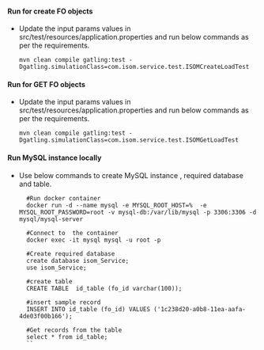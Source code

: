 #### Run for create FO objects
- Update the input params values in src/test/resources/application.properties and run below commands as per the requirements.

    ``
    mvn clean compile gatling:test -Dgatling.simulationClass=com.isom.service.test.ISOMCreateLoadTest
    ``

#### Run for GET FO objects
- Update the input params values in src/test/resources/application.properties and run below commands as per the requirements.

    ``
    mvn clean compile gatling:test -Dgatling.simulationClass=com.isom.service.test.ISOMGetLoadTest
    ``

#### Run MySQL instance locally

- Use below commands to create MySQL instance , required database and table.
  
  
        #Run docker container
        docker run -d --name mysql -e MYSQL_ROOT_HOST=%  -e  MYSQL_ROOT_PASSWORD=root -v mysql-db:/var/lib/mysql -p 3306:3306 -d mysql/mysql-server	
    
        #Connect to  the container
        docker exec -it mysql mysql -u root -p
        
        #Create required database 
        create database isom_Service;
        use isom_Service;
        
        #create table
        CREATE TABLE  id_table (fo_id varchar(100));
        
        #insert sample record
        INSERT INTO id_table (fo_id) VALUES ('1c238d20-a0b8-11ea-aafa-4de03f00b166');
        
        #Get records from the table
        select * from id_table; 
        ``